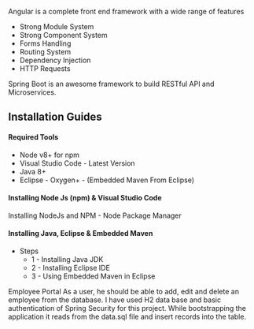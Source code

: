 
Angular is a complete front end framework with a wide range of features
- Strong Module System
- Strong Component System
- Forms Handling
- Routing System
- Dependency Injection
- HTTP Requests

Spring Boot is an awesome framework to build RESTful API and Microservices.

## Installation Guides

#### Required Tools

- Node v8+ for npm
- Visual Studio Code - Latest Version
- Java 8+
- Eclipse - Oxygen+ - (Embedded Maven From Eclipse)

#### Installing Node Js (npm) & Visual Studio Code 

Installing NodeJs and NPM - Node Package Manager

#### Installing Java, Eclipse & Embedded Maven

- Steps
  - 1 - Installing Java JDK
  - 2 - Installing Eclipse IDE
  - 3 - Using Embedded Maven in Eclipse


Employee Portal
As a user, he should be able to add, edit and delete an employee from the database.
I have used H2 data base and basic authentication of Spring Security for this project.
While bootstrapping the application it reads from the data.sql file and insert records into the table.
